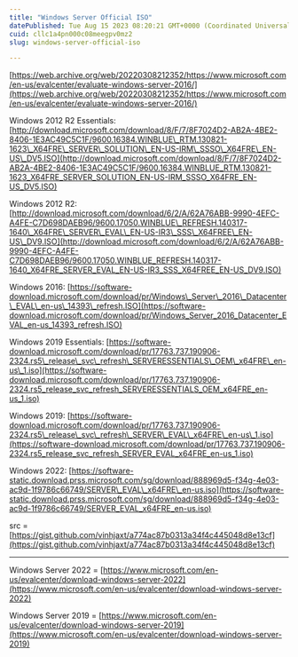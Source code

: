 ```yaml
---
title: "Windows Server Official ISO"
datePublished: Tue Aug 15 2023 08:20:21 GMT+0000 (Coordinated Universal Time)
cuid: cllc1a4pn000c08meegpv0mz2
slug: windows-server-official-iso

---
```


[https://web.archive.org/web/20220308212352/https://www.microsoft.com/en-us/evalcenter/evaluate-windows-server-2016/](https://web.archive.org/web/20220308212352/https://www.microsoft.com/en-us/evalcenter/evaluate-windows-server-2016/)

Windows 2012 R2 Essentials: [http://download.microsoft.com/download/8/F/7/8F7024D2-AB2A-4BE2-8406-1E3AC49C5C1F/9600.16384.WINBLUE\_RTM.130821-1623\_X64FRE\_SERVER\_SOLUTION\_EN-US-IRM\_SSSO\_X64FRE\_EN-US\_DV5.ISO](http://download.microsoft.com/download/8/F/7/8F7024D2-AB2A-4BE2-8406-1E3AC49C5C1F/9600.16384.WINBLUE_RTM.130821-1623_X64FRE_SERVER_SOLUTION_EN-US-IRM_SSSO_X64FRE_EN-US_DV5.ISO)

Windows 2012 R2: [http://download.microsoft.com/download/6/2/A/62A76ABB-9990-4EFC-A4FE-C7D698DAEB96/9600.17050.WINBLUE\_REFRESH.140317-1640\_X64FRE\_SERVER\_EVAL\_EN-US-IR3\_SSS\_X64FREE\_EN-US\_DV9.ISO](http://download.microsoft.com/download/6/2/A/62A76ABB-9990-4EFC-A4FE-C7D698DAEB96/9600.17050.WINBLUE_REFRESH.140317-1640_X64FRE_SERVER_EVAL_EN-US-IR3_SSS_X64FREE_EN-US_DV9.ISO)

Windows 2016: [https://software-download.microsoft.com/download/pr/Windows\_Server\_2016\_Datacenter\_EVAL\_en-us\_14393\_refresh.ISO](https://software-download.microsoft.com/download/pr/Windows_Server_2016_Datacenter_EVAL_en-us_14393_refresh.ISO)

Windows 2019 Essentials: [https://software-download.microsoft.com/download/pr/17763.737.190906-2324.rs5\_release\_svc\_refresh\_SERVERESSENTIALS\_OEM\_x64FRE\_en-us\_1.iso](https://software-download.microsoft.com/download/pr/17763.737.190906-2324.rs5_release_svc_refresh_SERVERESSENTIALS_OEM_x64FRE_en-us_1.iso)

Windows 2019: [https://software-download.microsoft.com/download/pr/17763.737.190906-2324.rs5\_release\_svc\_refresh\_SERVER\_EVAL\_x64FRE\_en-us\_1.iso](https://software-download.microsoft.com/download/pr/17763.737.190906-2324.rs5_release_svc_refresh_SERVER_EVAL_x64FRE_en-us_1.iso)

Windows 2022: [https://software-static.download.prss.microsoft.com/sg/download/888969d5-f34g-4e03-ac9d-1f9786c66749/SERVER\_EVAL\_x64FRE\_en-us.iso](https://software-static.download.prss.microsoft.com/sg/download/888969d5-f34g-4e03-ac9d-1f9786c66749/SERVER_EVAL_x64FRE_en-us.iso)

src = [https://gist.github.com/vinhjaxt/a774ac87b0313a34f4c445048d8e13cf](https://gist.github.com/vinhjaxt/a774ac87b0313a34f4c445048d8e13cf)

---

Windows Server 2022 = [https://www.microsoft.com/en-us/evalcenter/download-windows-server-2022](https://www.microsoft.com/en-us/evalcenter/download-windows-server-2022)

Windows Server 2019 = [https://www.microsoft.com/en-us/evalcenter/download-windows-server-2019](https://www.microsoft.com/en-us/evalcenter/download-windows-server-2019)